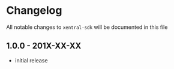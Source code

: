 # Changelog

All notable changes to `xentral-sdk` will be documented in this file

## 1.0.0 - 201X-XX-XX

- initial release
